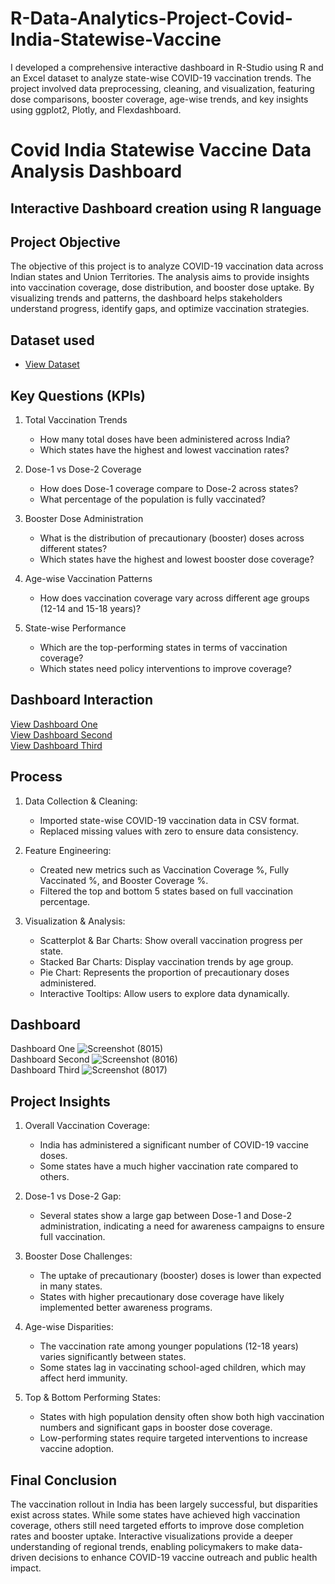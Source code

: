 # R-Data-Analytics-Project-Covid-India-Statewise-Vaccine

I developed a comprehensive interactive dashboard in R-Studio using R and an Excel dataset to analyze state-wise COVID-19 vaccination trends. The project involved data preprocessing, cleaning, and visualization, featuring dose comparisons, booster coverage, age-wise trends, and key insights using ggplot2, Plotly, and Flexdashboard.

# Covid India Statewise Vaccine Data Analysis Dashboard 
## Interactive Dashboard creation using R language

## Project Objective

The objective of this project is to analyze COVID-19 vaccination data across Indian states and Union Territories. The analysis aims to provide insights into vaccination coverage, dose distribution, and booster dose uptake. By visualizing trends and patterns, the dashboard helps stakeholders understand progress, identify gaps, and optimize vaccination strategies.

## Dataset used
- <a href="https://github.com/satishrdudhat/R-Data-Analytics-Project-Covid-India-Statewise-Vaccine/blob/main/COVID-19%20India%20Statewise%20Vaccine%20Data.csv">View Dataset</a>

## Key Questions (KPIs)

1.	Total Vaccination Trends
    - How many total doses have been administered across India?
    - Which states have the highest and lowest vaccination rates?
      
2.	Dose-1 vs Dose-2 Coverage
    - How does Dose-1 coverage compare to Dose-2 across states?
    - What percentage of the population is fully vaccinated?
      
3.	Booster Dose Administration
    - What is the distribution of precautionary (booster) doses across different states?
    - Which states have the highest and lowest booster dose coverage?
      
4.	Age-wise Vaccination Patterns
    - How does vaccination coverage vary across different age groups (12-14 and 15-18 years)?
      
5.	State-wise Performance
    - Which are the top-performing states in terms of vaccination coverage?
    - Which states need policy interventions to improve coverage?

## Dashboard Interaction 
 <a href="https://github.com/satishrdudhat/R-Data-Analytics-Project-Covid-India-Statewise-Vaccine/blob/main/Screenshot%20(8015).png">View Dashboard One</a></br>
 <a href="https://github.com/satishrdudhat/R-Data-Analytics-Project-Covid-India-Statewise-Vaccine/blob/main/Screenshot%20(8016).png">View Dashboard Second</a></br>
 <a href="https://github.com/satishrdudhat/R-Data-Analytics-Project-Covid-India-Statewise-Vaccine/blob/main/Screenshot%20(8017).png">View Dashboard Third</a>

 ## Process
 
1.	Data Collection & Cleaning:
    - Imported state-wise COVID-19 vaccination data in CSV format.
    - Replaced missing values with zero to ensure data consistency.
  	
3.	Feature Engineering:
    - Created new metrics such as Vaccination Coverage %, Fully Vaccinated %, and Booster Coverage %.
    - Filtered the top and bottom 5 states based on full vaccination percentage.
  	
5.	Visualization & Analysis:
    - Scatterplot & Bar Charts: Show overall vaccination progress per state.
    - Stacked Bar Charts: Display vaccination trends by age group.
    - Pie Chart: Represents the proportion of precautionary doses administered.
    - Interactive Tooltips: Allow users to explore data dynamically.

## Dashboard
Dashboard One
![Screenshot (8015)](https://github.com/user-attachments/assets/53107aa6-2a06-492f-b35a-343470a34980)  <br>
Dashboard Second
![Screenshot (8016)](https://github.com/user-attachments/assets/717d86c0-44ec-45fb-a91b-9f80b0fc7f86)  <br>
Dashboard Third
![Screenshot (8017)](https://github.com/user-attachments/assets/906dfd20-37e0-46c1-a290-d0f6e442ac43)  

## Project Insights

1.	Overall Vaccination Coverage:
    - India has administered a significant number of COVID-19 vaccine doses.
    - Some states have a much higher vaccination rate compared to others.
      
2.	Dose-1 vs Dose-2 Gap:
    - Several states show a large gap between Dose-1 and Dose-2 administration, indicating a need for awareness campaigns to ensure full vaccination.
      
3.	Booster Dose Challenges:
    - The uptake of precautionary (booster) doses is lower than expected in many states.
    - States with higher precautionary dose coverage have likely implemented better awareness programs.
      
4.	Age-wise Disparities:
    - The vaccination rate among younger populations (12-18 years) varies significantly between states.
    - Some states lag in vaccinating school-aged children, which may affect herd immunity.
      
5.	Top & Bottom Performing States:
    - States with high population density often show both high vaccination numbers and significant gaps in booster dose coverage.
    - Low-performing states require targeted interventions to increase vaccine adoption.

## Final Conclusion

The vaccination rollout in India has been largely successful, but disparities exist across states. While some states have achieved high vaccination coverage, others still need targeted efforts to improve dose completion rates and booster uptake. Interactive visualizations provide a deeper understanding of regional trends, enabling policymakers to make data-driven decisions to enhance COVID-19 vaccine outreach and public health impact.






